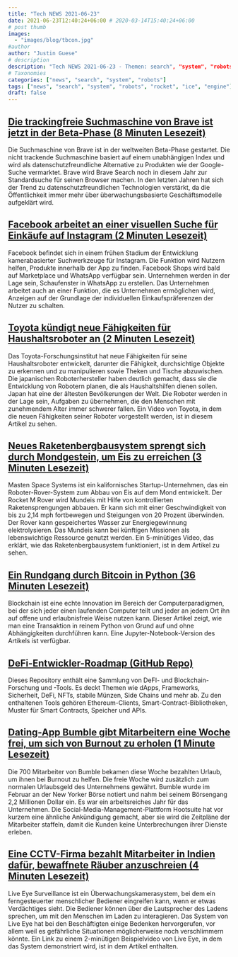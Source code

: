 ```yaml
---
title: "Tech NEWS 2021-06-23"
date: 2021-06-23T12:40:24+06:00 # 2020-03-14T15:40:24+06:00
# post thumb
images:
  - "images/blog/tbcon.jpg"
#author
author: "Justin Guese"
# description
description: "Tech NEWS 2021-06-23 - Themen: search", "system", "robots"
# Taxonomies
categories: ["news", "search", "system", "robots"]
tags: ["news", "search", "system", "robots", "rocket", "ice", "engine"]
draft: false
---
```


## [Die trackingfreie Suchmaschine von Brave ist jetzt in der Beta-Phase (8 Minuten Lesezeit)](https://techcrunch.com/2021/06/22/braves-non-tracking-search-engine-is-now-in-beta/)

 Die Suchmaschine von Brave ist in der weltweiten Beta-Phase gestartet. Die nicht trackende Suchmaschine basiert auf einem unabhängigen Index und wird als datenschutzfreundliche Alternative zu Produkten wie der Google-Suche vermarktet. Brave wird Brave Search noch in diesem Jahr zur Standardsuche für seinen Browser machen. In den letzten Jahren hat sich der Trend zu datenschutzfreundlichen Technologien verstärkt, da die Öffentlichkeit immer mehr über überwachungsbasierte Geschäftsmodelle aufgeklärt wird.

## [Facebook arbeitet an einer visuellen Suche für Einkäufe auf Instagram (2 Minuten Lesezeit)](https://www.engadget.com/facebook-visual-search-instagram-shopping-190323553.html)

 Facebook befindet sich in einem frühen Stadium der Entwicklung kamerabasierter Suchwerkzeuge für Instagram. Die Funktion wird Nutzern helfen, Produkte innerhalb der App zu finden. Facebook Shops wird bald auf Marketplace und WhatsApp verfügbar sein. Unternehmen werden in der Lage sein, Schaufenster in WhatsApp zu erstellen. Das Unternehmen arbeitet auch an einer Funktion, die es Unternehmen ermöglichen wird, Anzeigen auf der Grundlage der individuellen Einkaufspräferenzen der Nutzer zu schalten.

## [Toyota kündigt neue Fähigkeiten für Haushaltsroboter an (2 Minuten Lesezeit)](https://techxplore.com/news/2021-06-toyota-capabilities-domestic-robots.html)

 Das Toyota-Forschungsinstitut hat neue Fähigkeiten für seine Haushaltsroboter entwickelt, darunter die Fähigkeit, durchsichtige Objekte zu erkennen und zu manipulieren sowie Theken und Tische abzuwischen. Die japanischen Roboterhersteller haben deutlich gemacht, dass sie die Entwicklung von Robotern planen, die als Haushaltshilfen dienen sollen. Japan hat eine der ältesten Bevölkerungen der Welt. Die Roboter werden in der Lage sein, Aufgaben zu übernehmen, die den Menschen mit zunehmendem Alter immer schwerer fallen. Ein Video von Toyota, in dem die neuen Fähigkeiten seiner Roboter vorgestellt werden, ist in diesem Artikel zu sehen.

## [Neues Raketenbergbausystem sprengt sich durch Mondgestein, um Eis zu erreichen (3 Minuten Lesezeit)](https://interestingengineering.com/new-rocket-mining-system-blasts-through-moon-rocks-to-reach-ice)

 Masten Space Systems ist ein kalifornisches Startup-Unternehmen, das ein Roboter-Rover-System zum Abbau von Eis auf dem Mond entwickelt. Der Rocket M Rover wird Mundeis mit Hilfe von kontrollierten Raketensprengungen abbauen. Er kann sich mit einer Geschwindigkeit von bis zu 2,14 mph fortbewegen und Steigungen von 20 Prozent überwinden. Der Rover kann gespeichertes Wasser zur Energiegewinnung elektrolysieren. Das Mundeis kann bei künftigen Missionen als lebenswichtige Ressource genutzt werden. Ein 5-minütiges Video, das erklärt, wie das Raketenbergbausystem funktioniert, ist in dem Artikel zu sehen.

## [Ein Rundgang durch Bitcoin in Python (36 Minuten Lesezeit)](https://bit.ly/3jio4i7/1/0100017a38574920-8374a991-a5e1-474a-8259-23ed5789e987-000000/_IFG7uXQy5qWUoXdkiriFn6WoalWdxZLvrFM4bV7w4g=198)

 Blockchain ist eine echte Innovation im Bereich der Computerparadigmen, bei der sich jeder einen laufenden Computer teilt und jeder an jedem Ort ihn auf offene und erlaubnisfreie Weise nutzen kann. Dieser Artikel zeigt, wie man eine Transaktion in reinem Python von Grund auf und ohne Abhängigkeiten durchführen kann. Eine Jupyter-Notebook-Version des Artikels ist verfügbar.

## [DeFi-Entwickler-Roadmap (GitHub Repo)](https://github.com/OffcierCia/DeFi-Developer-Road-Map)

 Dieses Repository enthält eine Sammlung von DeFI- und Blockchain-Forschung und -Tools. Es deckt Themen wie dApps, Frameworks, Sicherheit, DeFi, NFTs, stabile Münzen, Side Chains und mehr ab. Zu den enthaltenen Tools gehören Ethereum-Clients, Smart-Contract-Bibliotheken, Muster für Smart Contracts, Speicher und APIs.

## [Dating-App Bumble gibt Mitarbeitern eine Woche frei, um sich von Burnout zu erholen (1 Minute Lesezeit)](https://www.cnbc.com/2021/06/22/dating-app-bumble-gives-workers-the-week-off-to-recover-from-burnout.html)

 Die 700 Mitarbeiter von Bumble bekamen diese Woche bezahlten Urlaub, um ihnen bei Burnout zu helfen. Die freie Woche wird zusätzlich zum normalen Urlaubsgeld des Unternehmens gewährt. Bumble wurde im Februar an der New Yorker Börse notiert und nahm bei seinem Börsengang 2,2 Millionen Dollar ein. Es war ein arbeitsreiches Jahr für das Unternehmen. Die Social-Media-Management-Plattform Hootsuite hat vor kurzem eine ähnliche Ankündigung gemacht, aber sie wird die Zeitpläne der Mitarbeiter staffeln, damit die Kunden keine Unterbrechungen ihrer Dienste erleben.

## [Eine CCTV-Firma bezahlt Mitarbeiter in Indien dafür, bewaffnete Räuber anzuschreien (4 Minuten Lesezeit)](https://www.vice.com/en/article/4avnnn/a-cctv-company-is-paying-remote-workers-in-india-to-yell-at-armed-robbers)

 Live Eye Surveillance ist ein Überwachungskamerasystem, bei dem ein ferngesteuerter menschlicher Bediener eingreifen kann, wenn er etwas Verdächtiges sieht. Die Bediener können über die Lautsprecher des Ladens sprechen, um mit den Menschen im Laden zu interagieren. Das System von Live Eye hat bei den Beschäftigten einige Bedenken hervorgerufen, vor allem weil es gefährliche Situationen möglicherweise noch verschlimmern könnte. Ein Link zu einem 2-minütigen Beispielvideo von Live Eye, in dem das System demonstriert wird, ist in dem Artikel enthalten.

